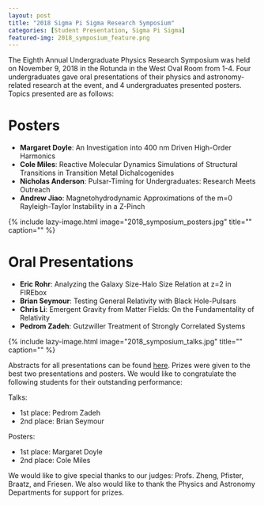 ```yaml
---
layout: post
title: "2018 Sigma Pi Sigma Research Symposium"
categories: [Student Presentation, Sigma Pi Sigma]
featured-img: 2018_symposium_feature.png
---
```


The Eighth Annual Undergraduate Physics Research Symposium was held on November 9, 2018 in the Rotunda in the West Oval Room from 1-4. Four undergraduates gave oral presentations of their physics and astronomy-related research at the event, and 4 undergraduates presented posters. Topics presented are as follows: 

# Posters
- **Margaret Doyle**: An Investigation into 400 nm Driven High-Order Harmonics
- **Cole Miles**: Reactive Molecular Dynamics Simulations of Structural Transitions in Transition Metal Dichalcogenides
- **Nicholas Anderson**: Pulsar-Timing for Undergraduates: Research Meets Outreach
- **Andrew Jiao**: Magnetohydrodynamic Approximations of the m=0 Rayleigh-Taylor Instability in a Z-Pinch

{% include lazy-image.html 
   image="2018_symposium_posters.jpg"
   title="" 
   caption=""
%}

# Oral Presentations
- **Eric Rohr**: Analyzing the Galaxy Size-Halo Size Relation at z=2 in FIREbox
- **Brian Seymour**: Testing General Relativity with Black Hole-Pulsars
- **Chris Li**: Emergent Gravity from Matter Fields: On the Fundamentality of Relativity
- **Pedrom Zadeh**: Gutzwiller Treatment of Strongly Correlated Systems

{% include lazy-image.html 
   image="2018_symposium_talks.jpg"
   title="" 
   caption=""
%}

Abstracts for all presentations can be found [here](https://drive.google.com/file/d/10pU4qbU9hgLshiAb27k4EHqL969ZuXfF/view?usp=sharing). Prizes were given to the best two presentations and posters. We would like to congratulate the following students for their outstanding performance:

Talks:
- 1st place: Pedrom Zadeh
- 2nd place: Brian Seymour

Posters:
- 1st place: Margaret Doyle
- 2nd place: Cole Miles

We would like to give special thanks to our judges: Profs. Zheng, Pfister, Braatz, and Friesen. We also would like to thank the Physics and Astronomy Departments for support for prizes. 

